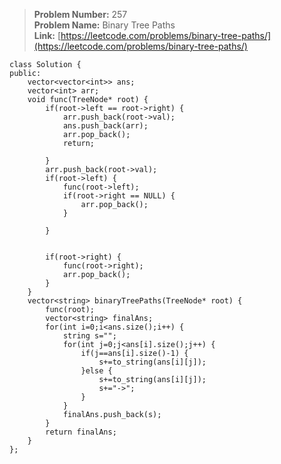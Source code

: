 > **Problem Number:** 257 <br>
> **Problem Name:** Binary Tree Paths <br>
> **Link:** [https://leetcode.com/problems/binary-tree-paths/](https://leetcode.com/problems/binary-tree-paths/) <br>

    class Solution {
    public:
        vector<vector<int>> ans;
        vector<int> arr;
        void func(TreeNode* root) {
            if(root->left == root->right) {
                arr.push_back(root->val);
                ans.push_back(arr);
                arr.pop_back();
                return;
                
            }
            arr.push_back(root->val);
            if(root->left) {
                func(root->left);
                if(root->right == NULL) {
                    arr.pop_back();
                }
                
            }
            
            
            if(root->right) {
                func(root->right);
                arr.pop_back();
            }
        }
        vector<string> binaryTreePaths(TreeNode* root) {
            func(root);
            vector<string> finalAns;
            for(int i=0;i<ans.size();i++) {
                string s="";
                for(int j=0;j<ans[i].size();j++) {
                    if(j==ans[i].size()-1) {
                        s+=to_string(ans[i][j]);
                    }else {
                        s+=to_string(ans[i][j]);
                        s+="->";
                    }
                }
                finalAns.push_back(s);
            }
            return finalAns;
        }
    };
